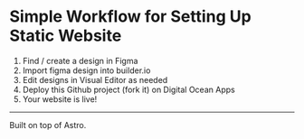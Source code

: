 # Simple Workflow for Setting Up Static Website

1. Find / create a design in Figma
2. Import figma design into builder.io
3. Edit designs in Visual Editor as needed
4. Deploy this Github project (fork it) on Digital Ocean Apps
5. Your website is live!

---

Built on top of Astro.



